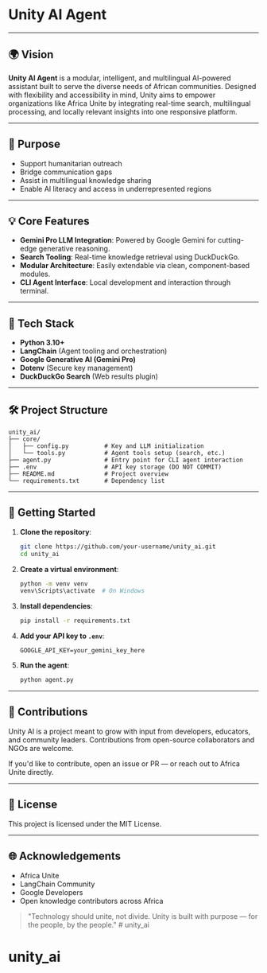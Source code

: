 # Unity AI Agent

---

## 🌍 Vision

**Unity AI Agent** is a modular, intelligent, and multilingual AI-powered assistant built to serve the diverse needs of African communities. Designed with flexibility and accessibility in mind, Unity aims to empower organizations like Africa Unite by integrating real-time search, multilingual processing, and locally relevant insights into one responsive platform.

---

## 🎯 Purpose

* Support humanitarian outreach
* Bridge communication gaps
* Assist in multilingual knowledge sharing
* Enable AI literacy and access in underrepresented regions

---

## 💡 Core Features

* **Gemini Pro LLM Integration**: Powered by Google Gemini for cutting-edge generative reasoning.
* **Search Tooling**: Real-time knowledge retrieval using DuckDuckGo.
* **Modular Architecture**: Easily extendable via clean, component-based modules.
* **CLI Agent Interface**: Local development and interaction through terminal.

---

## 🧱 Tech Stack

* **Python 3.10+**
* **LangChain** (Agent tooling and orchestration)
* **Google Generative AI (Gemini Pro)**
* **Dotenv** (Secure key management)
* **DuckDuckGo Search** (Web results plugin)

---

## 🛠️ Project Structure

```
unity_ai/
├── core/
│   ├── config.py          # Key and LLM initialization
│   └── tools.py           # Agent tools setup (search, etc.)
├── agent.py               # Entry point for CLI agent interaction
├── .env                   # API key storage (DO NOT COMMIT)
├── README.md              # Project overview
└── requirements.txt       # Dependency list
```

---

## 🚀 Getting Started

1. **Clone the repository**:

   ```bash
   git clone https://github.com/your-username/unity_ai.git
   cd unity_ai
   ```
2. **Create a virtual environment**:

   ```bash
   python -m venv venv
   venv\Scripts\activate  # On Windows
   ```
3. **Install dependencies**:

   ```bash
   pip install -r requirements.txt
   ```
4. **Add your API key to `.env`**:

   ```env
   GOOGLE_API_KEY=your_gemini_key_here
   ```
5. **Run the agent**:

   ```bash
   python agent.py
   ```

---

## 🤝 Contributions

Unity AI is a project meant to grow with input from developers, educators, and community leaders. Contributions from open-source collaborators and NGOs are welcome.

If you'd like to contribute, open an issue or PR — or reach out to Africa Unite directly.

---

## 📜 License

This project is licensed under the MIT License.

---

## 🌐 Acknowledgements

* Africa Unite
* LangChain Community
* Google Developers
* Open knowledge contributors across Africa

> "Technology should unite, not divide. Unity is built with purpose — for the people, by the people."
﻿# unity_ai
# unity_ai

